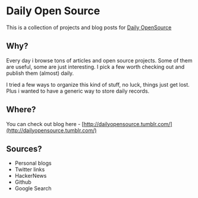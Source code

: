 # Daily Open Source

This is a collection of projects and blog posts for [Daily OpenSource](http://dailyopensource.tumblr.com/)

## Why?

Every day i browse tons of articles and open source projects. Some of them are
useful, some are just interesting. I pick a few worth checking out and publish
them (almost) daily. 

I tried a few ways to organize this kind of stuff, no luck, things just get lost.
Plus i wanted to have a generic way to store daily records.

## Where?

You can check out blog here - [http://dailyopensource.tumblr.com/](http://dailyopensource.tumblr.com/)

## Sources?

- Personal blogs
- Twitter links
- HackerNews
- Github
- Google Search
